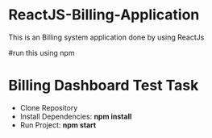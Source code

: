 # ReactJS-Billing-Application
This is an Billing system application done by using ReactJs

#run this using npm

# Billing Dashboard Test Task

- Clone Repository
- Install Dependencies: **npm install**
- Run Project: **npm start**
